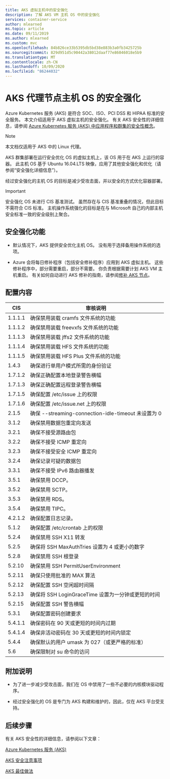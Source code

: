 ```yaml
---
title: AKS 虚拟主机中的安全强化
description: 了解 AKS VM 主机 OS 中的安全强化
services: container-service
author: mlearned
ms.topic: article
ms.date: 09/11/2019
ms.author: mlearned
ms.custom: mvc
ms.openlocfilehash: 84b826ce33b5395db5bd38e883b3a0fb3425725b
ms.sourcegitcommit: 829d951d5c90442a38012daaf77e86046018e5b9
ms.translationtype: MT
ms.contentlocale: zh-CN
ms.lasthandoff: 10/09/2020
ms.locfileid: "86244032"
---
```

# <a name="security-hardening-for-aks-agent-node-host-os"></a>AKS 代理节点主机 OS 的安全强化

Azure Kubernetes 服务 (AKS) 是符合 SOC、ISO、PCI DSS 和 HIPAA 标准的安全服务。 本文介绍适用于 AKS 虚拟主机的安全强化。 有关 AKS 安全性的详细信息，请参阅 [Azure Kubernetes 服务 (AKS) 中应用程序和群集的安全性概念](./concepts-security.md)。

> [!Note]
> 本文档仅适用于 AKS 中的 Linux 代理。

AKS 群集部署在运行安全优化 OS 的虚拟主机上，该 OS 用于在 AKS 上运行的容器。 此主机 OS 基于 Ubuntu 16.04.LTS 映像，应用了其他安全强化和优化（请参阅“安全强化详细信息”）。

经过安全强化的主机 OS 的目标是减少受攻击面，并以安全的方式优化容器部署。

> [!Important]
> 安全强化 OS 未进行 CIS 基准测试。 虽然存在与 CIS 基准重叠的情况，但此目标不需符合 CIS 标准。 主机操作系统强化的目标是在与 Microsoft 自己的内部主机安全标准一致的安全级别上聚合。

## <a name="security-hardening-features"></a>安全强化功能

* 默认情况下，AKS 提供安全优化主机 OS。 没有用于选择备用操作系统的选项。

* Azure 会将每日修补程序（包括安全修补程序）应用到 AKS 虚拟主机。 这些修补程序中，部分需要重启，部分不需要。 你负责根据需要计划 AKS VM 主机重启。 有关如何自动进行 AKS 修补的指南，请参阅[修补 AKS 节点](./node-updates-kured.md)。

## <a name="what-is-configured"></a>配置内容

| CIS  | 审核说明|
|---|---|
| 1.1.1.1 |确保禁用装载 cramfs 文件系统的功能|
| 1.1.1.2 |确保禁用装载 freevxfs 文件系统的功能|
| 1.1.1.3 |确保禁用装载 jffs2 文件系统的功能|
| 1.1.1.4 |确保禁用装载 HFS 文件系统的功能|
| 1.1.1.5 |确保禁用装载 HFS Plus 文件系统的功能|
|1.4.3 |确保进行单用户模式所需的身份验证 |
|1.7.1.2 |确保正确配置本地登录警告横幅 |
|1.7.1.3 |确保正确配置远程登录警告横幅 |
|1.7.1.5 |确保配置 /etc/issue 上的权限 |
|1.7.1.6 |确保配置 /etc/issue.net 上的权限 |
|2.1.5 |确保 --streaming-connection-idle-timeout 未设置为 0 |
|3.1.2 |确保禁用数据包重定向发送 |
|3.2.1 |确保不接受源路由包 |
|3.2.2 |确保不接受 ICMP 重定向 |
|3.2.3 |确保不接受安全 ICMP 重定向 |
|3.2.4 |确保记录可疑的数据包 |
|3.3.1 |确保不接受 IPv6 路由器播发 |
|3.5.1 |确保禁用 DCCP。 |
|3.5.2 |确保禁用 SCTP。 |
|3.5.3 |确保禁用 RDS。 |
|3.5.4 |确保禁用 TIPC。 |
|4.2.1.2 |确保配置日志记录。 |
|5.1.2 |确保配置 /etc/crontab 上的权限 |
|5.2.4 |确保禁用 SSH X11 转发 |
|5.2.5 |确保将 SSH MaxAuthTries 设置为 4 或更小的数字 |
|5.2.8 |确保禁用 SSH 根登录 |
|5.2.10 |确保禁用 SSH PermitUserEnvironment |
|5.2.11 |确保只使用批准的 MAX 算法 |
|5.2.12 |确保配置 SSH 空闲超时间隔 |
|5.2.13 |确保将 SSH LoginGraceTime 设置为一分钟或更短的时间 |
|5.2.15 |确保配置 SSH 警告横幅 |
|5.3.1 |确保配置密码创建要求 |
|5.4.1.1 |确保密码在 90 天或更短的时间内过期 |
|5.4.1.4 |确保非活动密码在 30 天或更短的时间内锁定 |
|5.4.4 |确保默认的用户 umask 为 027（或更严格的标准） |
|5.6 |确保限制对 su 命令的访问|

## <a name="additional-notes"></a>附加说明
 
* 为了进一步减少受攻击面，我们在 OS 中禁用了一些不必要的内核模块驱动程序。

* 经过安全强化的 OS 是专门为 AKS 构建和维护的，因此，仅在 AKS 平台受支持。

## <a name="next-steps"></a>后续步骤  

有关 AKS 安全性的详细信息，请参阅以下文章： 

[Azure Kubernetes 服务 (AKS)](./intro-kubernetes.md)

[AKS 安全注意事项](./concepts-security.md)

[AKS 最佳做法](./best-practices.md)
